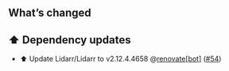 ## What’s changed

## ⬆️ Dependency updates

- ⬆️ Update Lidarr/Lidarr to v2.12.4.4658 @[renovate[bot]](https://github.com/apps/renovate) ([#54](https://github.com/hassio-addons/addon-lidarr/pull/54))
